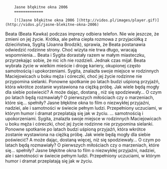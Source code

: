 
        Jasne błękitne okna 2006 
        =============
        
        [![Jasne błękitne okna 2006 ](http://vidos.pl/images/player.gif)](http://vidos.pl/jasne-blekitne-okna-2006)
        
        
 Beata (Beata Kawka) podczas imprezy odbiera telefon. Nie wie jeszcze, że zmieni on jej życie. Krótka, ale pełna ciepła rozmowa z przyjaciółką z dzieciństwa, Sygitą (Joanna Brodzik), sprawia, że Beata postanawia odwiedzić rodzinne strony. Choć wizyta nie trwa długo, wracają wspomnienia... Beata i Sygita dorastały razem w małym miasteczku, przyrzekając sobie, że nic ich nie rozdzieli. Jednak czas mijał. Beata wybrała życie w wielkim mieście i drogę kariery, okupionej często samotnością i upokorzeniami. Sygita, znalazła swoje miejsce w rodzinnych Maciejowicach u boku męża i córeczki, choć jej życie rodzinne nie przypomina sielanki. Ponowne spotkanie po latach budzi uśpioną przyjaźń, która wkrótce zostanie wystawiona na ciężką próbę. Jak wiele będą mogły dla siebie poświecić? A może dając, dostaną , niż się spodziewały... O czym po latach będą rozmawiały? O pierwszych miłościach czy o marzeniach, które się... spełniły? Jasne błękitne okna to film o niezwykłej przyjaźni, nadziei, ale i samotności w świecie pełnym ludzi. Przepełniony uczuciami, w którym humor i dramat przeplatają się jak w życiu.   ... samotnością i upokorzeniami. Sygita, znalazła swoje miejsce w rodzinnych Maciejowicach u boku męża i córeczki, choć jej życie rodzinne nie przypomina sielanki. Ponowne spotkanie po latach budzi uśpioną przyjaźń, która wkrótce zostanie wystawiona na ciężką próbę. Jak wiele będą mogły dla siebie poświecić? A może dając, dostaną więcej, niż się spodziewały... O czym po latach będą rozmawiały? O pierwszych miłościach czy o marzeniach, które się... spełniły? Jasne błękitne okna to film o niezwykłej przyjaźni, nadziei, ale i samotności w świecie pełnym ludzi. Przepełniony uczuciami, w którym humor i dramat przeplatają się jak w życiu.
    